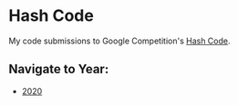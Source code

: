 # Hash Code

My code submissions to Google Competition's [Hash Code](https://codingcompetitions.withgoogle.com/hashcode).

## Navigate to Year:

* [2020](source/2020)
